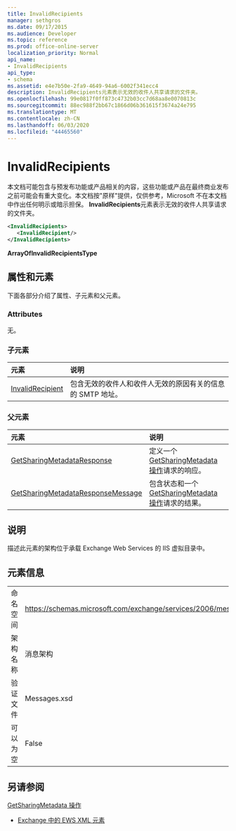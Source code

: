 ```yaml
---
title: InvalidRecipients
manager: sethgros
ms.date: 09/17/2015
ms.audience: Developer
ms.topic: reference
ms.prod: office-online-server
localization_priority: Normal
api_name:
- InvalidRecipients
api_type:
- schema
ms.assetid: e4e7b50e-2fa9-4649-94a6-6002f341ecc4
description: InvalidRecipients元素表示无效的收件人共享请求的文件夹。
ms.openlocfilehash: 99e0817f0ff873c4732b03cc7d68aa8e0070813c
ms.sourcegitcommit: 88ec988f2bb67c1866d06b361615f3674a24e795
ms.translationtype: MT
ms.contentlocale: zh-CN
ms.lasthandoff: 06/03/2020
ms.locfileid: "44465560"
---
```

# <a name="invalidrecipients"></a>InvalidRecipients

本文档可能包含与预发布功能或产品相关的内容，这些功能或产品在最终商业发布之前可能会有重大变化。本文档按"原样"提供，仅供参考，Microsoft 不在本文档中作出任何明示或暗示担保。 **InvalidRecipients**元素表示无效的收件人共享请求的文件夹。 
  
```XML
<InvalidRecipients>
   <InvalidRecipient/>
</InvalidRecipients>
```

 **ArrayOfInvalidRecipientsType**
## <a name="attributes-and-elements"></a>属性和元素

下面各部分介绍了属性、子元素和父元素。
  
### <a name="attributes"></a>Attributes

无。
  
### <a name="child-elements"></a>子元素

|**元素**|**说明**|
|:-----|:-----|
|[InvalidRecipient](invalidrecipient.md) <br/> |包含无效的收件人和收件人无效的原因有关的信息的 SMTP 地址。  <br/> |
   
### <a name="parent-elements"></a>父元素

|**元素**|**说明**|
|:-----|:-----|
|[GetSharingMetadataResponse](getsharingmetadataresponse.md) <br/> |定义一个[GetSharingMetadata 操作](getsharingmetadata-operation.md)请求的响应。  <br/> |
|[GetSharingMetadataResponseMessage](getsharingmetadataresponsemessage.md) <br/> |包含状态和一个[GetSharingMetadata 操作](getsharingmetadata-operation.md)请求的结果。  <br/> |
   
## <a name="remarks"></a>说明

描述此元素的架构位于承载 Exchange Web Services 的 IIS 虚拟目录中。
  
## <a name="element-information"></a>元素信息

|||
|:-----|:-----|
|命名空间  <br/> |https://schemas.microsoft.com/exchange/services/2006/messages  <br/> |
|架构名称  <br/> |消息架构  <br/> |
|验证文件  <br/> |Messages.xsd  <br/> |
|可以为空  <br/> |False  <br/> |
   
## <a name="see-also"></a>另请参阅



[GetSharingMetadata 操作](getsharingmetadata-operation.md)


- [Exchange 中的 EWS XML 元素](ews-xml-elements-in-exchange.md)

